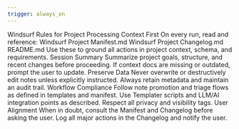 ```yaml
---
trigger: always_on
---
```


Windsurf Rules for Project Processing
Context First
On every run, read and reference:
Windsurf Project Manifest.md
Windsurf Project Changelog.md
README.md
Use these to ground all actions in project context, schema, and requirements.
Session Summary
Summarize project goals, structure, and recent changes before proceeding.
If context docs are missing or outdated, prompt the user to update.
Preserve Data
Never overwrite or destructively edit notes unless explicitly instructed.
Always retain metadata and maintain an audit trail.
Workflow Compliance
Follow note promotion and triage flows as defined in templates and manifest.
Use Templater scripts and LLM/AI integration points as described.
Respect all privacy and visibility tags.
User Alignment
When in doubt, consult the Manifest and Changelog before asking the user.
Log all major actions in the Changelog and notify the user.
